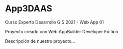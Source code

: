 # App3DAAS
Curso Experto Desarrollo GIS 2021 - Web App 01

Proyecto creado con Web AppBuilder Developer Edition

Descripción de nuestro proyecto...